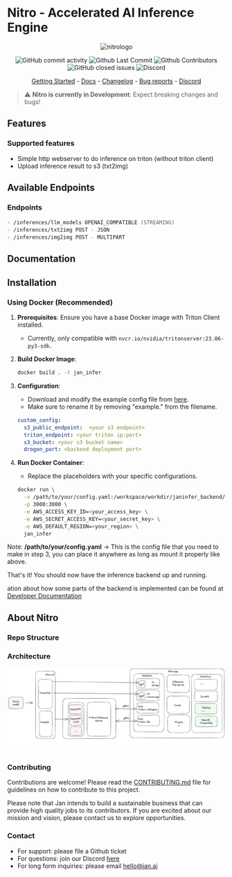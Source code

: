 # Nitro - Accelerated AI Inference Engine

<p align="center">
  <img alt="nitrologo" src="https://user-images.githubusercontent.com/69952136/266939567-4a7d24f0-9338-4ab5-9261-cb3c71effe35.png">
</p>

<p align="center">
  <!-- ALL-CONTRIBUTORS-BADGE:START - Do not remove or modify this section -->
  <img alt="GitHub commit activity" src="https://img.shields.io/github/commit-activity/m/janhq/nitro"/>
  <img alt="Github Last Commit" src="https://img.shields.io/github/last-commit/janhq/nitro"/>
  <img alt="Github Contributors" src="https://img.shields.io/github/contributors/janhq/nitro"/>
  <img alt="GitHub closed issues" src="https://img.shields.io/github/issues-closed/janhq/nitro"/>
  <img alt="Discord" src="https://img.shields.io/discord/1107178041848909847?label=discord"/>
</p>

<p align="center">
  <a href="https://docs.jan.ai/">Getting Started</a> - <a href="https://docs.jan.ai">Docs</a> 
  - <a href="https://docs.jan.ai/changelog/">Changelog</a> - <a href="https://github.com/janhq/nitro/issues">Bug reports</a> - <a href="https://discord.gg/AsJ8krTT3N">Discord</a>
</p>

> ⚠️ **Nitro is currently in Development**: Expect breaking changes and bugs!


## Features

### Supported features
- Simple http webserver to do inference on triton (without triton client)
- Upload inference result to s3 (txt2img)
## Available Endpoints

### Endpoints

```zsh
- /inferences/llm_models OPENAI_COMPATIBLE (STREAMING)
- /inferences/txt2img POST - JSON
- /inferences/img2img POST - MULTIPART
```

## Documentation

## Installation

### Using Docker (Recommended)

1. **Prerequisites**: Ensure you have a base Docker image with Triton Client installed.
    - Currently, only compatible with `nvcr.io/nvidia/tritonserver:23.06-py3-sdk`.

2. **Build Docker Image**: 
    ```zsh
    docker build . -t jan_infer
    ```

3. **Configuration**: 
    - Download and modify the example config file from [here](core/example.config.yaml).
    - Make sure to rename it by removing "example." from the filename.

    ```yaml
    custom_config:
      s3_public_endpoint:  <your s3 endpoint>
      triton_endpoint: <your triton ip:port>
      s3_bucket: <your s3 bucket name>
      drogon_port: <backend deployment port>
    ```

4. **Run Docker Container**: 
    - Replace the placeholders with your specific configurations.
  
    ```zsh
    docker run \
      -v /path/to/your/config.yaml:/workspace/workdir/janinfer_backend/config.yaml \
      -p 3000:3000 \
      -e AWS_ACCESS_KEY_ID=<your_access_key> \
      -e AWS_SECRET_ACCESS_KEY=<your_secret_key> \
      -e AWS_DEFAULT_REGION=<your_region> \
      jan_infer
    ```

Note: **/path/to/your/config.yaml** -> This is the config file that you need to make in step 3, you can place it anywhere as long as mount it properly like above.

That's it! You should now have the inference backend up and running.

ation about how some parts of the backend is implemented can be found at [Developer Documentation](core/docs/development)

## About Nitro

### Repo Structure

### Architecture
![Current architecture](docs/architecture.png)

### Contributing

Contributions are welcome! Please read the [CONTRIBUTING.md](CONTRIBUTING.md) file for guidelines on how to contribute to this project.

Please note that Jan intends to build a sustainable business that can provide high quality jobs to its contributors. If you are excited about our mission and vision, please contact us to explore opportunities. 

### Contact

- For support: please file a Github ticket
- For questions: join our Discord [here](https://discord.gg/FTk2MvZwJH)
- For long form inquiries: please email hello@jan.ai
